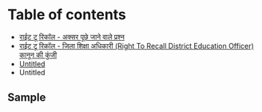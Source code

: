 # Table of contents

* [राईट टू रिकॉल - अक्सर पूछे जाने वाले प्रश्न](README.md)
* [राईट टू रिकॉल - जिला शिक्षा अधिकारी \(Right To Recall District Education Officer\) कानून की कुंजी](right-to-recall-district-education-officer.md)
* [Untitled](untitled.md)
* Untitled

## Sample

